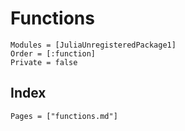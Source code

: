 # Functions

```@autodocs
Modules = [JuliaUnregisteredPackage1]
Order = [:function]
Private = false
```

## Index

```@index
Pages = ["functions.md"]
```
